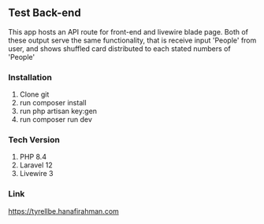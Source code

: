 ## Test Back-end

This app hosts an API route for front-end and livewire blade page. Both of these output serve the same functionality, that is receive input 'People' from user, and shows shuffled card distributed to each stated numbers of 'People'

### Installation

1. Clone git
2. run composer install
3. run php artisan key:gen
4. run composer run dev

### Tech Version

1. PHP 8.4
2. Laravel 12
3. Livewire 3

### Link

https://tyrellbe.hanafirahman.com
